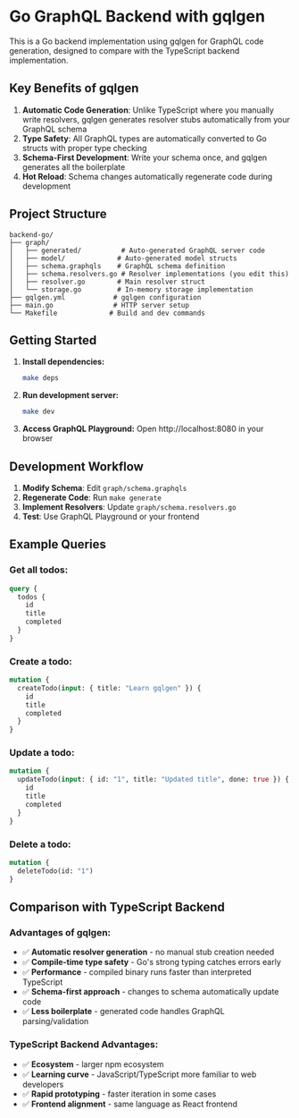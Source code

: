 # Go GraphQL Backend with gqlgen

This is a Go backend implementation using gqlgen for GraphQL code generation, designed to compare with the TypeScript backend implementation.

## Key Benefits of gqlgen

1. **Automatic Code Generation**: Unlike TypeScript where you manually write resolvers, gqlgen generates resolver stubs automatically from your GraphQL schema
2. **Type Safety**: All GraphQL types are automatically converted to Go structs with proper type checking
3. **Schema-First Development**: Write your schema once, and gqlgen generates all the boilerplate
4. **Hot Reload**: Schema changes automatically regenerate code during development

## Project Structure

```
backend-go/
├── graph/
│   ├── generated/          # Auto-generated GraphQL server code
│   ├── model/             # Auto-generated model structs
│   ├── schema.graphqls    # GraphQL schema definition
│   ├── schema.resolvers.go # Resolver implementations (you edit this)
│   ├── resolver.go        # Main resolver struct
│   └── storage.go         # In-memory storage implementation
├── gqlgen.yml            # gqlgen configuration
├── main.go               # HTTP server setup
└── Makefile             # Build and dev commands
```

## Getting Started

1. **Install dependencies:**

   ```bash
   make deps
   ```

2. **Run development server:**

   ```bash
   make dev
   ```

3. **Access GraphQL Playground:**
   Open http://localhost:8080 in your browser

## Development Workflow

1. **Modify Schema**: Edit `graph/schema.graphqls`
2. **Regenerate Code**: Run `make generate`
3. **Implement Resolvers**: Update `graph/schema.resolvers.go`
4. **Test**: Use GraphQL Playground or your frontend

## Example Queries

### Get all todos:

```graphql
query {
  todos {
    id
    title
    completed
  }
}
```

### Create a todo:

```graphql
mutation {
  createTodo(input: { title: "Learn gqlgen" }) {
    id
    title
    completed
  }
}
```

### Update a todo:

```graphql
mutation {
  updateTodo(input: { id: "1", title: "Updated title", done: true }) {
    id
    title
    completed
  }
}
```

### Delete a todo:

```graphql
mutation {
  deleteTodo(id: "1")
}
```

## Comparison with TypeScript Backend

### Advantages of gqlgen:

- ✅ **Automatic resolver generation** - no manual stub creation needed
- ✅ **Compile-time type safety** - Go's strong typing catches errors early
- ✅ **Performance** - compiled binary runs faster than interpreted TypeScript
- ✅ **Schema-first approach** - changes to schema automatically update code
- ✅ **Less boilerplate** - generated code handles GraphQL parsing/validation

### TypeScript Backend Advantages:

- ✅ **Ecosystem** - larger npm ecosystem
- ✅ **Learning curve** - JavaScript/TypeScript more familiar to web developers
- ✅ **Rapid prototyping** - faster iteration in some cases
- ✅ **Frontend alignment** - same language as React frontend
